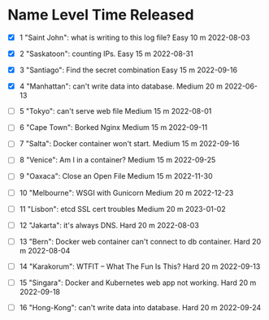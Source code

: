 
#	Name	Level	Time	Released	
- [x] 1	"Saint John": what is writing to this log file?	Easy	10 m	2022-08-03	
 
- [x] 2	"Saskatoon": counting IPs.	Easy	15 m	2022-08-31	
 
- [x] 3	"Santiago": Find the secret combination	Easy	15 m	2022-09-16	
 
- [x] 4	"Manhattan": can't write data into database.	Medium	20 m	2022-06-13	
 
- [ ] 5	"Tokyo": can't serve web file	Medium	15 m	2022-08-01	
 
- [ ] 6	"Cape Town": Borked Nginx	Medium	15 m	2022-09-11	
 
- [ ] 7	"Salta": Docker container won't start.	Medium	15 m	2022-09-16	
 
- [ ] 8	"Venice": Am I in a container?	Medium	15 m	2022-09-25	
 
- [ ] 9	"Oaxaca": Close an Open File	Medium	15 m	2022-11-30	
 
- [ ] 10	"Melbourne": WSGI with Gunicorn	Medium	20 m	2022-12-23	
 
- [ ] 11	"Lisbon": etcd SSL cert troubles	Medium	20 m	2023-01-02	
 
- [ ] 12	"Jakarta": it's always DNS.	Hard	20 m	2022-08-03	
 
- [ ] 13	"Bern": Docker web container can't connect to db container.	Hard	20 m	2022-08-04	
 
- [ ] 14	"Karakorum": WTFIT – What The Fun Is This?	Hard	20 m	2022-09-13	
 
- [ ] 15	"Singara": Docker and Kubernetes web app not working.	Hard	20 m	2022-09-18	
 
- [ ] 16	"Hong-Kong": can't write data into database.	Hard	20 m	2022-09-24

